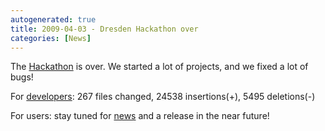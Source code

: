 ```yaml
---
autogenerated: true
title: 2009-04-03 - Dresden Hackathon over
categories: [News]
---
```


The [Hackathon](/news/2009-03-12_-_Dresden_Hackathon_2009) is over. We started a lot of projects, and we fixed a lot of bugs!

For [developers](/fiji/developing): 267 files changed, 24538 insertions(+), 5495 deletions(-)

For users: stay tuned for [news](/news) and a release in the near future!


